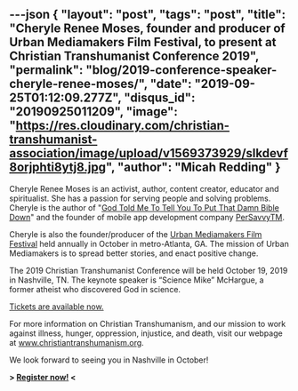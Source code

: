 ---json
{
	"layout": "post",
	"tags": "post",
    "title": "Cheryle Renee Moses, founder and producer of Urban Mediamakers Film Festival, to present at Christian Transhumanist Conference 2019",
    "permalink": "blog/2019-conference-speaker-cheryle-renee-moses/",
    "date": "2019-09-25T01:12:09.277Z",
    "disqus_id": "20190925011209",
    "image":  "https://res.cloudinary.com/christian-transhumanist-association/image/upload/v1569373929/slkdevf8orjphti8ytj8.jpg",
    "author": "Micah Redding"
}
---
Cheryle Renee Moses is an activist, author, content creator, educator and spiritualist. She has a passion for serving people and solving problems. Cheryle is the author of "[God Told Me To Tell You To Put That Damn Bible Down](https://ebookelicious.com)" and the founder of mobile app development company [PerSavvyTM](https://persavvy.com).

Cheryle is also the founder/producer of the [Urban Mediamakers Film Festival](https://umff.com) held annually in October in metro-Atlanta, GA. The mission of Urban Mediamakers is to spread better stories, and enact positive change.

The 2019 Christian Transhumanist Conference will be held October 19, 2019 in Nashville, TN. The keynote speaker is “Science Mike” McHargue, a former atheist who discovered God in science.

[Tickets are available now.](https://www.christiantranshumanism.org/conference/2019/tickets)

For more information on Christian Transhumanism, and our mission to work against illness, hunger, oppression, injustice, and death, visit our webpage at www.christiantranshumanism.org.

We look forward to seeing you in Nashville in October!

**> [Register now!](https://www.christiantranshumanism.org/conference/2019/tickets) <**
